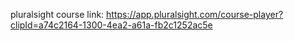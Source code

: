 pluralsight course link: https://app.pluralsight.com/course-player?clipId=a74c2164-1300-4ea2-a61a-fb2c1252ac5e
